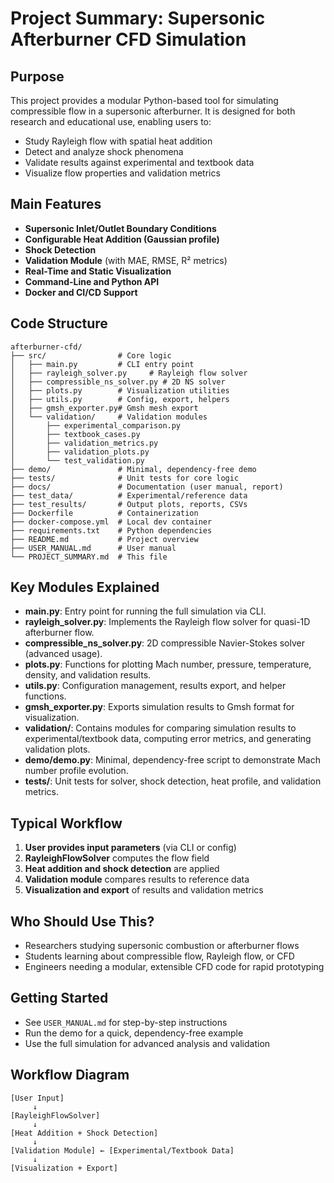 # Project Summary: Supersonic Afterburner CFD Simulation

## Purpose
This project provides a modular Python-based tool for simulating compressible flow in a supersonic afterburner. It is designed for both research and educational use, enabling users to:
- Study Rayleigh flow with spatial heat addition
- Detect and analyze shock phenomena
- Validate results against experimental and textbook data
- Visualize flow properties and validation metrics

## Main Features
- **Supersonic Inlet/Outlet Boundary Conditions**
- **Configurable Heat Addition (Gaussian profile)**
- **Shock Detection**
- **Validation Module** (with MAE, RMSE, R² metrics)
- **Real-Time and Static Visualization**
- **Command-Line and Python API**
- **Docker and CI/CD Support**

## Code Structure
```
afterburner-cfd/
├── src/                # Core logic
│   ├── main.py         # CLI entry point
│   ├── rayleigh_solver.py     # Rayleigh flow solver
│   ├── compressible_ns_solver.py # 2D NS solver
│   ├── plots.py        # Visualization utilities
│   ├── utils.py        # Config, export, helpers
│   ├── gmsh_exporter.py# Gmsh mesh export
│   └── validation/     # Validation modules
│       ├── experimental_comparison.py
│       ├── textbook_cases.py
│       ├── validation_metrics.py
│       ├── validation_plots.py
│       └── test_validation.py
├── demo/               # Minimal, dependency-free demo
├── tests/              # Unit tests for core logic
├── docs/               # Documentation (user manual, report)
├── test_data/          # Experimental/reference data
├── test_results/       # Output plots, reports, CSVs
├── Dockerfile          # Containerization
├── docker-compose.yml  # Local dev container
├── requirements.txt    # Python dependencies
├── README.md           # Project overview
├── USER_MANUAL.md      # User manual
└── PROJECT_SUMMARY.md  # This file
```

## Key Modules Explained
- **main.py**: Entry point for running the full simulation via CLI.
- **rayleigh_solver.py**: Implements the Rayleigh flow solver for quasi-1D afterburner flow.
- **compressible_ns_solver.py**: 2D compressible Navier-Stokes solver (advanced usage).
- **plots.py**: Functions for plotting Mach number, pressure, temperature, density, and validation results.
- **utils.py**: Configuration management, results export, and helper functions.
- **gmsh_exporter.py**: Exports simulation results to Gmsh format for visualization.
- **validation/**: Contains modules for comparing simulation results to experimental/textbook data, computing error metrics, and generating validation plots.
- **demo/demo.py**: Minimal, dependency-free script to demonstrate Mach number profile evolution.
- **tests/**: Unit tests for solver, shock detection, heat profile, and validation metrics.

## Typical Workflow
1. **User provides input parameters** (via CLI or config)
2. **RayleighFlowSolver** computes the flow field
3. **Heat addition and shock detection** are applied
4. **Validation module** compares results to reference data
5. **Visualization and export** of results and validation metrics

## Who Should Use This?
- Researchers studying supersonic combustion or afterburner flows
- Students learning about compressible flow, Rayleigh flow, or CFD
- Engineers needing a modular, extensible CFD code for rapid prototyping

## Getting Started
- See `USER_MANUAL.md` for step-by-step instructions
- Run the demo for a quick, dependency-free example
- Use the full simulation for advanced analysis and validation

## Workflow Diagram
```
[User Input]
     ↓
[RayleighFlowSolver]
     ↓
[Heat Addition + Shock Detection]
     ↓
[Validation Module] ← [Experimental/Textbook Data]
     ↓
[Visualization + Export]
``` 